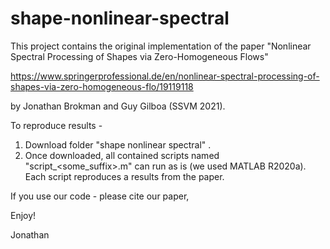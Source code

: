 # shape-nonlinear-spectral
This project contains the original implementation of the paper "Nonlinear Spectral Processing of Shapes via Zero-Homogeneous Flows"

https://www.springerprofessional.de/en/nonlinear-spectral-processing-of-shapes-via-zero-homogeneous-flo/19119118

by Jonathan Brokman and Guy Gilboa (SSVM 2021).

To reproduce results - 
1. Download folder "shape nonlinear spectral" .
2. Once downloaded, all contained scripts named "script_<some_suffix>.m" can run as is (we used MATLAB R2020a). 
Each script reproduces a results from the paper.

If you use our code - please cite our paper,

Enjoy!

Jonathan
